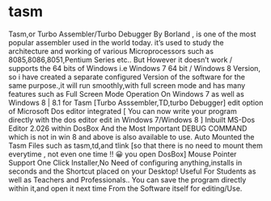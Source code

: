 # tasm
Tasm,or Turbo Assembler/Turbo Debugger By Borland , is one of the most popular assembler used in the world today. it’s used to study the architecture and working of various Microprocessors such as 8085,8086,8051,Pentium Series etc.. But However it doesn’t work / supports the 64 bits of Windows i.e Windows 7 64 bit / Windows 8 Version, so i have created a separate configured Version of the software for the same purpose.,it will run smoothly,with full screen mode and has many features such as Full Screen Mode Operation On Windows 7 as well as Windows 8 | 8.1  for Tasm [Turbo Asssembler,TD,turbo Debugger] edit option of Microsoft Dos editor integrated [ You can now write your program directly with the dos editor  edit in Windows 7/Windows 8 ] Inbuilt MS-Dos Editor 2.026 within DosBox And the Most Important DEBUG COMMAND  which is not in win 8 and above is also available to use. Auto Mounted the Tasm Files such as tasm,td,and tlink [so that there is no need to mount them everytime , not even one time !! 😀 you open DosBox] Mouse Pointer Support One Click Installer,No Need of configuring anything,installs in seconds and the Shortcut placed on your Desktop! Useful For Students as well as Teachers and Professionals.. You can save the program directly within it,and open it next time From the Software itself for editing/Use.
